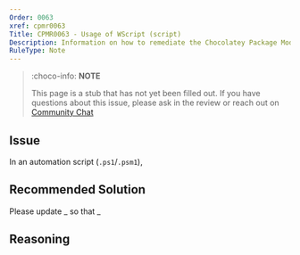```yaml
---
Order: 0063
xref: cpmr0063
Title: CPMR0063 - Usage of WScript (script)
Description: Information on how to remediate the Chocolatey Package Moderation Rule 0063
RuleType: Note
---
```


<?! Include "../../../../../shared/package-validator-rule-note.txt" /?>

> :choco-info: **NOTE**
>
> This page is a stub that has not yet been filled out. If you have questions about this issue, please ask in the review or reach out on [Community Chat](https://ch0.co/community)

## Issue

In an automation script (`.ps1`/`.psm1`),

## Recommended Solution

Please update _ so that _

## Reasoning
